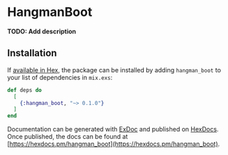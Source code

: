 # HangmanBoot

**TODO: Add description**

## Installation

If [available in Hex](https://hex.pm/docs/publish), the package can be installed
by adding `hangman_boot` to your list of dependencies in `mix.exs`:

```elixir
def deps do
  [
    {:hangman_boot, "~> 0.1.0"}
  ]
end
```

Documentation can be generated with [ExDoc](https://github.com/elixir-lang/ex_doc)
and published on [HexDocs](https://hexdocs.pm). Once published, the docs can
be found at [https://hexdocs.pm/hangman_boot](https://hexdocs.pm/hangman_boot).

